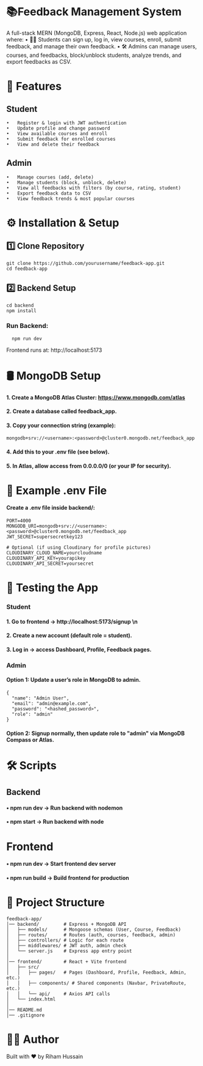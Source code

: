# 📚Feedback Management System

A full-stack MERN (MongoDB, Express, React, Node.js) web application where:
	•	🧑‍🎓 Students can sign up, log in, view courses, enroll, submit feedback, and manage their own feedback.
	•	🛠️ Admins can manage users, courses, and feedbacks, block/unblock students, analyze trends, and export feedbacks as CSV.


# 🚀 Features

## Student
	•	Register & login with JWT authentication
	•	Update profile and change password
	•	View available courses and enroll
	•	Submit feedback for enrolled courses
	•	View and delete their feedback

## Admin
	•	Manage courses (add, delete)
	•	Manage students (block, unblock, delete)
	•	View all feedbacks with filters (by course, rating, student)
	•	Export feedback data to CSV
	•	View feedback trends & most popular courses


# ⚙️ Installation & Setup

## 1️⃣ Clone Repository
    git clone https://github.com/yourusername/feedback-app.git
    cd feedback-app
## 2️⃣ Backend Setup
    cd backend
    npm install
  ### Run Backend:
      npm run dev
  Frontend runs at: http://localhost:5173


# 🛢️ MongoDB Setup
#### 1.	Create a MongoDB Atlas Cluster: https://www.mongodb.com/atlas
#### 2.	Create a database called feedback_app.
#### 3.	Copy your connection string (example):
    mongodb+srv://<username>:<password>@cluster0.mongodb.net/feedback_app
#### 4.	Add this to your .env file (see below).
#### 5.	In Atlas, allow access from 0.0.0.0/0 (or your IP for security).

# 🔐 Example .env File
#### Create a .env file inside backend/:
    PORT=4000
    MONGODB_URI=mongodb+srv://<username>:<password>@cluster0.mongodb.net/feedback_app
    JWT_SECRET=supersecretkey123

    # Optional (if using Cloudinary for profile pictures)
    CLOUDINARY_CLOUD_NAME=yourcloudname
    CLOUDINARY_API_KEY=yourapikey
    CLOUDINARY_API_SECRET=yoursecret

    
# 🧪 Testing the App

### Student
  #### 1.	Go to frontend → http://localhost:5173/signup \n
  #### 2.	Create a new account (default role = student).
  #### 3.	Log in → access Dashboard, Profile, Feedback pages.
### Admin
  #### Option 1: Update a user’s role in MongoDB to admin.
    {
      "name": "Admin User",
      "email": "admin@example.com",
      "password": "<hashed_password>",
      "role": "admin"
    }
#### Option 2: Signup normally, then update role to "admin" via MongoDB Compass or Atlas.

# 🛠️ Scripts
## Backend
#### •	npm run dev → Run backend with nodemon
#### •	npm start → Run backend with node

# Frontend
#### •	npm run dev → Start frontend dev server
#### •	npm run build → Build frontend for production


# 📂 Project Structure
    feedback-app/
    │── backend/         # Express + MongoDB API
    │   ├── models/      # Mongoose schemas (User, Course, Feedback)
    │   ├── routes/      # Routes (auth, courses, feedback, admin)
    │   ├── controllers/ # Logic for each route
    │   ├── middlewares/ # JWT auth, admin check
    │   └── server.js    # Express app entry point
    │
    │── frontend/        # React + Vite frontend
    │   ├── src/
    │   │   ├── pages/   # Pages (Dashboard, Profile, Feedback, Admin, etc.)
    │   │   ├── components/ # Shared components (Navbar, PrivateRoute, etc.)
    │   │   └── api/     # Axios API calls
    │   └── index.html
    │
    │── README.md
    │── .gitignore


# 👨‍💻 Author
Built with ❤️ by Riham Hussain
